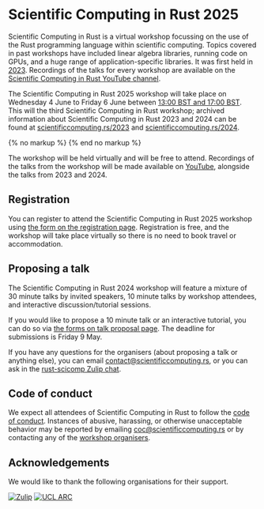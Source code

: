 # Scientific Computing in Rust 2025

Scientific Computing in Rust is a virtual workshop focussing on the use of the Rust programming language
within scientific computing. Topics covered in past workshops have included linear algebra libraries,
running code on GPUs, and a huge range of application-specific libraries.
It was first held in [2023](/2023).
Recordings of the talks for every workshop are available on the
[Scientific Computing in Rust YouTube channel](https://www.youtube.com/@ScientificComputinginRust).

The Scientific Computing in Rust 2025 workshop will take place on Wednesday 4 June to Friday 6
June between <a href='javascript:toggle_times()'>13:00 BST and 17:00 BST</a>.
This will the third Scientific Computing in Rust workshop; archived information about
Scientific Computing in Rust 2023 and 2024 can be found at
[scientificcomputing.rs/2023](/2023) and
[scientificcomputing.rs/2024](/2024).

<div id='other-timezones' style='display:none; border:2px solid #F77237;padding:10px'>
<small><a href='javascript:toggle_times()'>Hide timezone info</a></small>

13:00 to 17:00 BST (British Summer Time / UTC+1) on 17 July is:

<ul>
<li>12:00 to 16:00 GMT [UTC&plusmn;0]</li>
<li>05:00 to 09:00 Pacific time [UTC-7]</li>
<li>06:00 to 10:00 Mountain time [UTC-6]</li>
<li>07:00 to 11:00 Central time [UTC-5]</li>
<li>08:00 to 12:00 Eastern time [UTC-4]</li>
<li>13:00 to 17:00 Western European time [UTC+1]</li>
<li>14:00 to 18:00 Central European time [UTC+2]</li>
<li>15:00 to 19:00 Eastern European time [UTC+3]</li>
<li><time 13:00> to <time 17:00> <timeselector></li>
</ul>

</div>
{% no markup %}
<script type='text/javascript'>
function toggle_times() {
    if (document.getElementById("other-timezones").style.display == 'none') {
        document.getElementById("other-timezones").style.display = 'block'
    } else {
        document.getElementById("other-timezones").style.display = 'none'
    }
}
</script>
{% end no markup %}

The workshop will be held virtually and will be free to attend. Recordings of the talks
from the workshop will be made available on [YouTube](https://www.youtube.com/@ScientificComputinginRust),
alongside the talks from 2023 and 2024.

## Registration
You can register to attend the Scientific Computing in Rust 2025 workshop using [the form on the registration page](/2025/register).
Registration is free, and the workshop will take place virtually so there is no need to book travel or accommodation.

## Proposing a talk
The Scientific Computing in Rust 2024 workshop will feature a mixture of 30 minute talks by invited
speakers, 10 minute talks by workshop attendees, and interactive discussion/tutorial sessions.

If you would like to propose a 10 minute talk or an interactive tutorial, you can do so via [the forms on talk proposal page](/2025/submit-talk).
The deadline for submissions is Friday 9 May.

If you have any questions for the organisers (about proposing a talk or anything else), you can email
[contact@scientificcomputing.rs](mailto:contact@scientificcomputing.rs), or you can ask in the [rust-scicomp Zulip chat](https://rust-scicomp.zulipchat.com/).

## Code of conduct
We expect all attendees of Scientific Computing in Rust to follow the [code of conduct](/code-of-conduct.md).
Instances of abusive, harassing, or otherwise unacceptable behavior may be reported by emailing
[coc@scientificcomputing.rs](mailto:coc@scientificcomputing.rs) or by contacting any of the [workshop organisers](/2025/team.md).

## Acknowledgements
We would like to thank the following organisations for their support.

[<img class='ackn' src='/img/zulip.png' alt='Zulip' title='Zulip is an open-source modern team chat app designed to keep both live and asynchronous conversations organized.'>](https://zulip.com/)
[<img class='ackn' src='/img/ucl-arc.png' alt='UCL ARC' title="ARC is University College London's research, innovation and service centre for the tools, practices and systems that enable computational science and digital scholarship.">](https://www.ucl.ac.uk/advanced-research-computing/)
